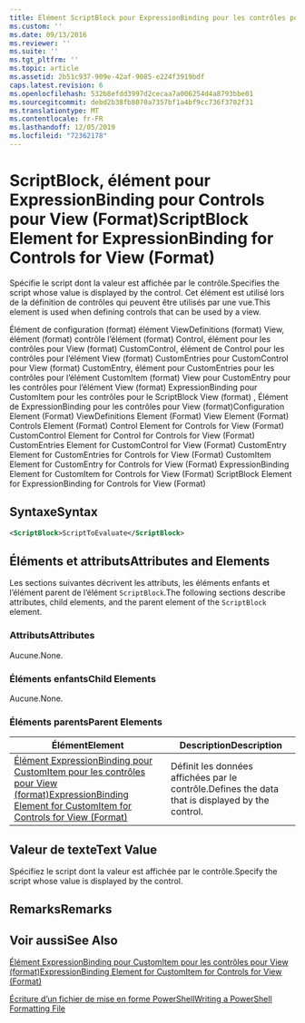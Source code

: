 ```yaml
---
title: Élément ScriptBlock pour ExpressionBinding pour les contrôles pour View (format) | Microsoft Docs
ms.custom: ''
ms.date: 09/13/2016
ms.reviewer: ''
ms.suite: ''
ms.tgt_pltfrm: ''
ms.topic: article
ms.assetid: 2b51c937-909e-42af-9085-e224f3919bdf
caps.latest.revision: 6
ms.openlocfilehash: 532b8efdd3997d2cecaa7a006254d4a8793bbe01
ms.sourcegitcommit: debd2b38fb8070a7357bf1a4bf9cc736f3702f31
ms.translationtype: MT
ms.contentlocale: fr-FR
ms.lasthandoff: 12/05/2019
ms.locfileid: "72362178"
---
```

# <a name="scriptblock-element-for-expressionbinding-for-controls-for-view-format"></a><span data-ttu-id="6149f-102">ScriptBlock, élément pour ExpressionBinding pour Controls pour View (Format)</span><span class="sxs-lookup"><span data-stu-id="6149f-102">ScriptBlock Element for ExpressionBinding for Controls for View (Format)</span></span>

<span data-ttu-id="6149f-103">Spécifie le script dont la valeur est affichée par le contrôle.</span><span class="sxs-lookup"><span data-stu-id="6149f-103">Specifies the script whose value is displayed by the control.</span></span> <span data-ttu-id="6149f-104">Cet élément est utilisé lors de la définition de contrôles qui peuvent être utilisés par une vue.</span><span class="sxs-lookup"><span data-stu-id="6149f-104">This element is used when defining controls that can be used by a view.</span></span>

<span data-ttu-id="6149f-105">Élément de configuration (format) élément ViewDefinitions (format) View, élément (format) contrôle l’élément (format) Control, élément pour les contrôles pour View (format) CustomControl, élément de Control pour les contrôles pour l’élément View (format) CustomEntries pour CustomControl pour View (format) CustomEntry, élément pour CustomEntries pour les contrôles pour l’élément CustomItem (format) View pour CustomEntry pour les contrôles pour l’élément View (format) ExpressionBinding pour CustomItem pour les contrôles pour le ScriptBlock View (format) , Élément de ExpressionBinding pour les contrôles pour View (format)</span><span class="sxs-lookup"><span data-stu-id="6149f-105">Configuration Element (Format) ViewDefinitions Element (Format) View Element (Format) Controls Element (Format) Control Element for Controls for View (Format) CustomControl Element for Control for Controls for View (Format) CustomEntries Element for CustomControl for View (Format) CustomEntry Element for CustomEntries for Controls for View (Format) CustomItem Element for CustomEntry for Controls for View (Format) ExpressionBinding Element for CustomItem for Controls for View (Format) ScriptBlock Element for ExpressionBinding for Controls for View (Format)</span></span>

## <a name="syntax"></a><span data-ttu-id="6149f-106">Syntaxe</span><span class="sxs-lookup"><span data-stu-id="6149f-106">Syntax</span></span>

```xml
<ScriptBlock>ScriptToEvaluate</ScriptBlock>
```

## <a name="attributes-and-elements"></a><span data-ttu-id="6149f-107">Éléments et attributs</span><span class="sxs-lookup"><span data-stu-id="6149f-107">Attributes and Elements</span></span>

<span data-ttu-id="6149f-108">Les sections suivantes décrivent les attributs, les éléments enfants et l’élément parent de l’élément `ScriptBlock`.</span><span class="sxs-lookup"><span data-stu-id="6149f-108">The following sections describe attributes, child elements, and the parent element of the `ScriptBlock` element.</span></span>

### <a name="attributes"></a><span data-ttu-id="6149f-109">Attributs</span><span class="sxs-lookup"><span data-stu-id="6149f-109">Attributes</span></span>

<span data-ttu-id="6149f-110">Aucune.</span><span class="sxs-lookup"><span data-stu-id="6149f-110">None.</span></span>

### <a name="child-elements"></a><span data-ttu-id="6149f-111">Éléments enfants</span><span class="sxs-lookup"><span data-stu-id="6149f-111">Child Elements</span></span>

<span data-ttu-id="6149f-112">Aucune.</span><span class="sxs-lookup"><span data-stu-id="6149f-112">None.</span></span>

### <a name="parent-elements"></a><span data-ttu-id="6149f-113">Éléments parents</span><span class="sxs-lookup"><span data-stu-id="6149f-113">Parent Elements</span></span>

|<span data-ttu-id="6149f-114">Élément</span><span class="sxs-lookup"><span data-stu-id="6149f-114">Element</span></span>|<span data-ttu-id="6149f-115">Description</span><span class="sxs-lookup"><span data-stu-id="6149f-115">Description</span></span>|
|-------------|-----------------|
|[<span data-ttu-id="6149f-116">Élément ExpressionBinding pour CustomItem pour les contrôles pour View (format)</span><span class="sxs-lookup"><span data-stu-id="6149f-116">ExpressionBinding Element for CustomItem for Controls for View (Format)</span></span>](./expressionbinding-element-for-customitem-for-controls-for-view-format.md)|<span data-ttu-id="6149f-117">Définit les données affichées par le contrôle.</span><span class="sxs-lookup"><span data-stu-id="6149f-117">Defines the data that is displayed by the control.</span></span>|

## <a name="text-value"></a><span data-ttu-id="6149f-118">Valeur de texte</span><span class="sxs-lookup"><span data-stu-id="6149f-118">Text Value</span></span>

<span data-ttu-id="6149f-119">Spécifiez le script dont la valeur est affichée par le contrôle.</span><span class="sxs-lookup"><span data-stu-id="6149f-119">Specify the script whose value is displayed by the control.</span></span>

## <a name="remarks"></a><span data-ttu-id="6149f-120">Remarks</span><span class="sxs-lookup"><span data-stu-id="6149f-120">Remarks</span></span>

## <a name="see-also"></a><span data-ttu-id="6149f-121">Voir aussi</span><span class="sxs-lookup"><span data-stu-id="6149f-121">See Also</span></span>

[<span data-ttu-id="6149f-122">Élément ExpressionBinding pour CustomItem pour les contrôles pour View (format)</span><span class="sxs-lookup"><span data-stu-id="6149f-122">ExpressionBinding Element for CustomItem for Controls for View (Format)</span></span>](./expressionbinding-element-for-customitem-for-controls-for-view-format.md)

[<span data-ttu-id="6149f-123">Écriture d’un fichier de mise en forme PowerShell</span><span class="sxs-lookup"><span data-stu-id="6149f-123">Writing a PowerShell Formatting File</span></span>](./writing-a-powershell-formatting-file.md)
